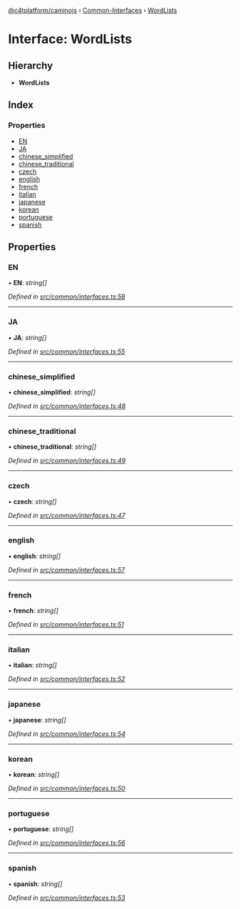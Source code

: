 [@c4tplatform/caminojs](../README.md) › [Common-Interfaces](../modules/common_interfaces.md) › [WordLists](common_interfaces.wordlists.md)

# Interface: WordLists

## Hierarchy

* **WordLists**

## Index

### Properties

* [EN](common_interfaces.wordlists.md#en)
* [JA](common_interfaces.wordlists.md#ja)
* [chinese_simplified](common_interfaces.wordlists.md#chinese_simplified)
* [chinese_traditional](common_interfaces.wordlists.md#chinese_traditional)
* [czech](common_interfaces.wordlists.md#czech)
* [english](common_interfaces.wordlists.md#english)
* [french](common_interfaces.wordlists.md#french)
* [italian](common_interfaces.wordlists.md#italian)
* [japanese](common_interfaces.wordlists.md#japanese)
* [korean](common_interfaces.wordlists.md#korean)
* [portuguese](common_interfaces.wordlists.md#portuguese)
* [spanish](common_interfaces.wordlists.md#spanish)

## Properties

###  EN

• **EN**: *string[]*

*Defined in [src/common/interfaces.ts:58](https://github.com/chain4travel/caminojs/blob/8077d740/src/common/interfaces.ts#L58)*

___

###  JA

• **JA**: *string[]*

*Defined in [src/common/interfaces.ts:55](https://github.com/chain4travel/caminojs/blob/8077d740/src/common/interfaces.ts#L55)*

___

###  chinese_simplified

• **chinese_simplified**: *string[]*

*Defined in [src/common/interfaces.ts:48](https://github.com/chain4travel/caminojs/blob/8077d740/src/common/interfaces.ts#L48)*

___

###  chinese_traditional

• **chinese_traditional**: *string[]*

*Defined in [src/common/interfaces.ts:49](https://github.com/chain4travel/caminojs/blob/8077d740/src/common/interfaces.ts#L49)*

___

###  czech

• **czech**: *string[]*

*Defined in [src/common/interfaces.ts:47](https://github.com/chain4travel/caminojs/blob/8077d740/src/common/interfaces.ts#L47)*

___

###  english

• **english**: *string[]*

*Defined in [src/common/interfaces.ts:57](https://github.com/chain4travel/caminojs/blob/8077d740/src/common/interfaces.ts#L57)*

___

###  french

• **french**: *string[]*

*Defined in [src/common/interfaces.ts:51](https://github.com/chain4travel/caminojs/blob/8077d740/src/common/interfaces.ts#L51)*

___

###  italian

• **italian**: *string[]*

*Defined in [src/common/interfaces.ts:52](https://github.com/chain4travel/caminojs/blob/8077d740/src/common/interfaces.ts#L52)*

___

###  japanese

• **japanese**: *string[]*

*Defined in [src/common/interfaces.ts:54](https://github.com/chain4travel/caminojs/blob/8077d740/src/common/interfaces.ts#L54)*

___

###  korean

• **korean**: *string[]*

*Defined in [src/common/interfaces.ts:50](https://github.com/chain4travel/caminojs/blob/8077d740/src/common/interfaces.ts#L50)*

___

###  portuguese

• **portuguese**: *string[]*

*Defined in [src/common/interfaces.ts:56](https://github.com/chain4travel/caminojs/blob/8077d740/src/common/interfaces.ts#L56)*

___

###  spanish

• **spanish**: *string[]*

*Defined in [src/common/interfaces.ts:53](https://github.com/chain4travel/caminojs/blob/8077d740/src/common/interfaces.ts#L53)*
